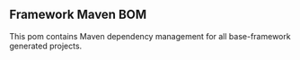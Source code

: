 Framework Maven BOM
------------------

This pom contains Maven dependency management for all base-framework generated projects.

